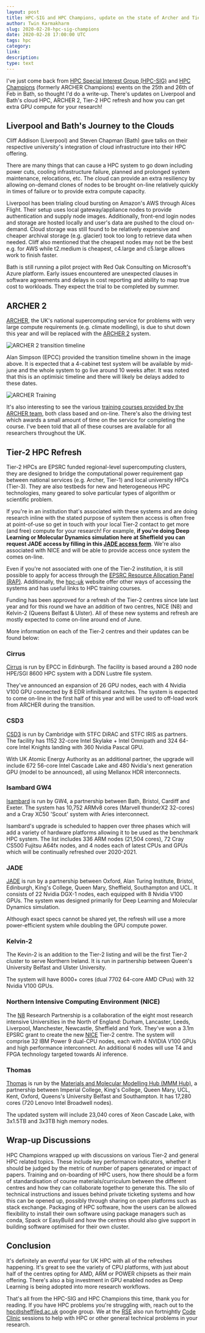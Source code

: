 ```yaml
---
layout: post
title: HPC-SIG and HPC Champions, update on the state of Archer and Tier-2 HPCs
author: Twin Karmakharm
slug: 2020-02-28-hpc-sig-champions
date: 2020-02-28 17:00:00 UTC
tags: hpc
category:
link:
description:
type: text
---
```


I've just come back from [HPC Special Interest Group (HPC-SIG)][hpc-sig] and [HPC Champions][hpc-champions] (formerly ARCHER Champions) events on the 
25th and 26th of Feb in Bath, so thought I'd do a write-up. There's updates on Liverpool and Bath's cloud HPC, ARCHER 2, Tier-2 HPC refresh and how you can get extra GPU compute for your research!

 
## Liverpool and Bath's Journey to the Clouds
Cliff Addison (Liverpool) and Steven Chapman (Bath) gave talks on their respective university's integration of cloud infrastructure 
into their HPC offering. 

There are many things that can cause a HPC system to go down including power cuts, cooling infrastructure failure, 
planned and prolonged system maintenance, relocations, etc. The cloud can provide an extra resiliency by allowing on-demand clones of
nodes to be brought on-line relatively quickly in times of failure or to provide extra compute capacity. 

Liverpool has been trialing cloud bursting on Amazon's AWS through Alces Flight. Their setup uses local gateway/appliance 
nodes to provide authentication and supply node images. Additionally, front-end login nodes and storage are hosted locally 
and user's data are pushed to the cloud on-demand. Cloud storage was still found to be relatively expensive and cheaper archival storage (e.g. glacier)
took too long to retrieve data when needed. Cliff also mentioned that the cheapest nodes may not be the best e.g. for AWS while t2.medium is cheapest, 
c4.large and c5.large allows work to finish faster.

Bath is still running a pilot project with Red Oak Consulting on Microsoft's Azure platform. Early issues encountered are unexpected 
clauses in software agreements and delays in cost reporting and ability to map true cost to workloads. They expect the trial to be completed by summer.
 

## ARCHER 2
[ARCHER][archer], the UK's national supercomputing service for problems with very large compute requirements (e.g. climate modelling),
is due to shut down this year and will be replaced with the [ARCHER 2][archer2-news] system.

![ARCHER 2 transition timeline](/assets/images/2020-02-28-hpc-sig-champions/archer-2-transition-timeline.jpg)

Alan Simpson (EPCC) provided the transition timeline shown in the image above. It is expected that a 4-cabinet test system will be available by mid-june and the whole system to go
live around 10 weeks after. It was noted that this is an optimisic timeline and there will likely be delays added to these dates.

![ARCHER Training](/assets/images/2020-02-28-hpc-sig-champions/archer-training.jpg)

It's also interesting to see the various [training courses provided by the ARCHER team][archer-training], both class based and on-line. There's also the driving test which 
awards a small amount of time on the service for completing the course. I've been told that all of these courses are available for all researchers 
throughout the UK.


## Tier-2 HPC Refresh
Tier-2 HPCs are EPSRC funded regional-level supercomputing clusters, they are designed to bridge the computational power requirement gap 
between national services (e.g. Archer, Tier-1) and local university HPCs (Tier-3). They are also testbeds for new and 
heterogeneous HPC technologies, many geared to solve particular types of algorithm or scientific problem.

If you're in an institution that's associated with these systems and are doing research inline with 
the stated purpose of system then access is often free at point-of-use so get in touch with your local Tier-2 contact 
to get more (and free) compute for your research! For example, **if you're doing Deep Learning or Molecular Dynamics simulation here at Sheffield you can 
request JADE access by filling in this [JADE access form][jade-access-form]**. We're also associated with NICE and will be able to provide access once system the comes on-line.

Even if you're not associated with one of the Tier-2 institution, it is still possible to apply for access through the [EPSRC Resource Allocation Panel (RAP)][tier2-rap]. 
Additionally, the [hpc-uk][hpc-acuk] website offer other ways of accessing the systems and has useful links to HPC training courses. 

Funding has been approved for a refresh of the Tier-2 centres since late last year and for this round we have an addition of 
two centres, NICE (N8) and Kelvin-2 (Queens Belfast & Ulster). All of these new systems and refresh are mostly expected to
come on-line around end of June.

More information on each of the Tier-2 centres and their updates can be found below:

### Cirrus
[Cirrus][cirrus] is run by EPCC in Edinburgh. The facility is based around a 280 node HPE/SGI 8600 HPC system with a DDN Lustre file system.

They've announced an expansion of 26 GPU nodes, each with 4 Nvidia V100 GPU connected by 8 EDR infiniband switches. The system is expected to come 
on-line in the first half of this year and will be used to off-load work from ARCHER during the transition. 

### CSD3
[CSD3][csd3] is run by Cambridge with STFC DiRAC and STFC IRIS as partners. The facility has 1152 32-core Intel Skylake + Intel Omnipath and 324 64-core Intel Knights landing with 360 Nvidia Pascal GPU. 

With UK Atomic Energy Authority as an additional partner, the upgrade will include 672 56-core Intel Cascade Lake and 480 Nvidia's next generation GPU (model to be announced), all using Mellanox HDR interconnects.

### Isambard GW4
[Isambard][isambard] is run by GW4, a partnership between Bath, Bristol, Cardiff and Exeter. The system has 10,752 ARMv8 cores (Marvell thunderX2 32-cores) and a Cray XC50 'Scout' system with Aries interconnect.

Isambard's upgrade is scheduled to happen over three phases which will add a variety of hardware platforms allowing it to be used as the benchmark HPC system. The list includes 336 ARM nodes (21,504 cores), 
72 Cray CS500 Fujitsu A64fx nodes, and 4 nodes each of latest CPUs and GPUs which will be continually refreshed over 2020-2021.


### JADE
[JADE][jade] is run by a partnership between Oxford, Alan Turing Institute, Bristol, Edinburgh, King's College, Queen Mary, Sheffield, Southampton and UCL. It consists of 22 Nvidia DGX-1 nodes, each equipped with 8 Nvidia V100 GPUs. 
The system was designed primarily for Deep Learning and Molecular Dynamics simulation.

Although exact specs cannot be shared yet, the refresh will use a more power-efficient system while doubling the GPU compute power.  

### Kelvin-2
The Kevin-2 is an addition to the Tier-2 listing and will be the first Tier-2 cluster to serve Northern Ireland. It is run in partnership between Queen's University Belfast and Ulster University.

The system will have 8000+ cores (dual 7702 64-core AMD CPus) with 32 Nvidia V100 GPUs.

### Northern Intensive Computing Environment (NICE)
The [N8][n8cir] Research Partnership is a collaboration of the eight most research intensive Universities in the North of England: 
Durham, Lancaster, Leeds, Liverpool, Manchester, Newcastle, Sheffield and York. They've won a 3.1m EPSRC grant to create the new [NICE][nice] Tier-2 centre.
The system will comprise 32 IBM Power 9 dual-CPU nodes, each with 4 NVIDIA V100 GPUs and high performance interconnect. 
An additional 6 nodes will use T4 and FPGA technology targeted towards AI inference.


 
### Thomas 
[Thomas][thomas] is run by the [Materials and Molecular Modelling Hub (MMM Hub)][mmmhub], a partnership between Imperial College, 
King's College, Queen Mary, UCL, Kent, Oxford, Queens's University Belfast and Southampton. It has 17,280 cores (720 Lenovo Intel Broadwell nodes).

The updated system will include 23,040 cores of Xeon Cascade Lake, with 3x1.5TB and 3x3TB high memory nodes.


## Wrap-up Discussions
HPC Champions wrapped up with discussions on various Tier-2 and general HPC related topics. These include key performance indicators, 
whether it should be judged by the metric of number of papers generated or impact of papers. Training and on-boarding of HPC users, how there
should be a form of standardisation of course materials/curriculum between the different centres and how they can collaborate together to generate this.
The silo of technical instructions and issues behind private ticketing systems and how this can be opened up, possibly through sharing on 
open platforms such as stack exchange. Packaging of HPC software, how the users can be allowed flexibility to install their own software using
package managers such as conda, Spack or EasyBuild and how the centres should also give support in building software optimised for their own cluster.

## Conclusion 
It's definitely an eventful year for UK HPC with all of the refreshes happening. It's great to see the variety of CPU platforms, with just about half 
of the centres opting for AMD, ARM or POWER chipsets as their main offering. There's also a big investment in GPU enabled nodes as Deep Learning is
being adopted into more research workflows.  

That's all from the HPC-SIG and HPC Champions this time, thank you for reading. If you have HPC problems you're struggling with, reach out to 
the hpc@sheffiled.ac.uk google group. We at the [RSE][rse] also run fortnightly [Code Clinic][code-clinic] sessions to help with HPC or other general technical problems in your research.  


[tier2-rap]: https://epsrc.ukri.org/funding/calls/rapopenaccesstier2autumn2019/
[archer]: https://www.archer.ac.uk/
[archer2-news]: https://www.archer.ac.uk/about-archer/news-events/archer2.php
[hpc-sig]: https://hpc-sig.org.uk/
[hpc-champions]: https://www.archer.ac.uk/community/champions/
[cirrus]: http://www.cirrus.ac.uk/
[csd3]: https://www.hpc.cam.ac.uk/high-performance-computing
[isambard]: https://gw4.ac.uk/isambard/
[jade]: https://www.jade.ac.uk
[kelvin]: https://www.qub.ac.uk/directorates/InformationServices/Services/HighPerformanceComputing/
[nice]: https://n8cir.org.uk/news/northern-intensive-computing-environment/
[n8cir]: https://n8cir.org.uk/
[mmmhub]: https://mmmhub.ac.uk
[thomas]: https://mmmhub.ac.uk/thomas
[jade-access-form]: https://docs.google.com/forms/d/e/1FAIpQLSdZw561JxALOt7wOpBN5uu-KJUxDqYJ0iK7YGiY2Rh_et5gmg/viewform
[midland-plus]: http://www.hpc-midlands.ac.uk/
[rse]: /
[code-clinic]: /support/code-clinic/
[archer-training]: https://www.archer.ac.uk/training/
[hpc-acuk]: https://www.hpc-uk.ac.uk/